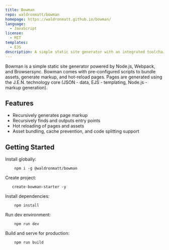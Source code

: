 ```yaml
---
title: Bowman
repo: waldronmatt/bowman
homepage: https://waldronmatt.github.io/bowman/
language:
  - JavaScript
license:
  - MIT
templates:
  - EJS
description: A simple static site generator with an integrated toolchain for efficient development and delivery.
---
```


Bowman is a simple static site generator powered by Node.js, Webpack, and Browsersync. Bowman comes with pre-configured scripts to bundle assets, generate markup, and hot-reload pages. Pages are generated using the J.E.N. technology core (JSON - data, EJS - templating, Node.js - markup generation).

## Features

- Recursively generates page markup
- Recursively finds and outputs entry points
- Hot reloading of pages and assets
- Asset bundling, cache prevention, and code splitting support

## Getting Started

Install globally:

        npm i -g @waldronmatt/bowman

Create project:

       create-bowman-starter -y


Install dependencies:

        npm install

Run dev environment:

        npm run dev

Build and serve for production:

        npm run build

